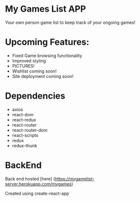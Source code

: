 # My Games List APP
Your own person game list to keep track of your ongoing games!

# Upcoming Features:

- Fixed Game browsing functionality
- Improved styling
- PICTURES!
- Wishlist coming soon! 
- Site deployment coming soon! 


# Dependencies
- axios
- react-dom
- react-redux
- react-router
- react-router-dom
- react-scripts
- redux
- redux-thunk 

# BackEnd
Back end hosted [here] (https://mygamelist-server.herokuapp.com/mygames)





Created using create-react-app
